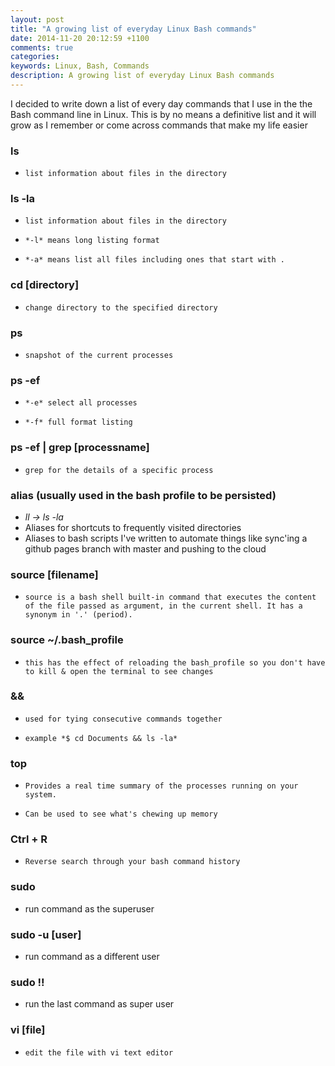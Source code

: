```yaml
---
layout: post
title: "A growing list of everyday Linux Bash commands"
date: 2014-11-20 20:12:59 +1100
comments: true
categories: 
keywords: Linux, Bash, Commands
description: A growing list of everyday Linux Bash commands
---
```


I decided to write down a list of every day commands that I use in the the Bash command line in Linux.
This is by no means a definitive list and it will grow as I remember or come across commands that make
my life easier

<!--more-->
### ls
-     list information about files in the directory

### ls -la
-     list information about files in the directory
-     *-l* means long listing format
-     *-a* means list all files including ones that start with .


### cd [directory]
-     change directory to the specified directory

### ps
-     snapshot of the current processes

### ps -ef
-     *-e* select all processes
-     *-f* full format listing

### ps -ef | grep [processname]
-     grep for the details of a specific process

### alias (usually used in the bash profile to be persisted)


   *  *ll -> ls -la*
   * Aliases for shortcuts to frequently visited directories
   * Aliases to bash scripts I've written to automate things like sync'ing a github pages branch with master and pushing to the cloud

### source [filename]
-     source is a bash shell built-in command that executes the content of the file passed as argument, in the current shell. It has a synonym in '.' (period).

### source ~/.bash_profile
-     this has the effect of reloading the bash_profile so you don't have to kill & open the terminal to see changes


### &&
-     used for tying consecutive commands together
-     example *$ cd Documents && ls -la*

### top
-     Provides a real time summary of the processes running on your system.
-     Can be used to see what's chewing up memory

### Ctrl + R
-     Reverse search through your bash command history

### sudo
-    run command as the superuser

### sudo -u [user]
-    run command as a different user

### sudo !!
-    run the last command as super user

### vi [file]
-     edit the file with vi text editor


